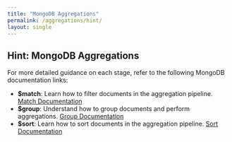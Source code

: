 ```yaml
---
title: "MongoDB Aggregations"
permalink: /aggregations/hint/
layout: single
---
```


## Hint: MongoDB Aggregations

For more detailed guidance on each stage, refer to the following MongoDB documentation links:
- **$match**: Learn how to filter documents in the aggregation pipeline.
  [Match Documentation](https://www.mongodb.com/docs/manual/reference/operator/aggregation/match/)
- **$group**: Understand how to group documents and perform aggregations.
  [Group Documentation](https://www.mongodb.com/docs/manual/reference/operator/aggregation/group/)
- **$sort**: Learn how to sort documents in the aggregation pipeline.
  [Sort Documentation](https://www.mongodb.com/docs/manual/reference/operator/aggregation/sort/)

